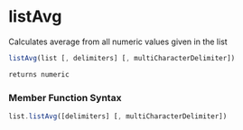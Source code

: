 # listAvg

Calculates average from all numeric values given in the list

```javascript
listAvg(list [, delimiters] [, multiCharacterDelimiter])
```

```javascript
returns numeric
```
### Member Function Syntax

```javascript
list.listAvg([delimiters] [, multiCharacterDelimiter])
```
